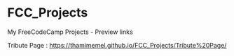# FCC_Projects
My FreeCodeCamp Projects - Preview links

Tribute Page : https://thamimemel.github.io/FCC_Projects/Tribute%20Page/